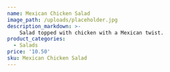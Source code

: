 ```yaml
---
name: Mexican Chicken Salad
image_path: /uploads/placeholder.jpg
description_markdown: >-
    Salad topped with chicken with a Mexican twist.
product_categories:
  - Salads
price: '10.50'
sku: Mexican Chicken Salad
---
```

